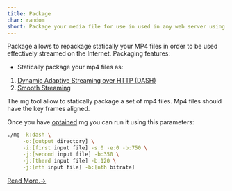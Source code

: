 ```yaml
---
title: Package
char: random
short: Package your media file for use in used in any web server using mg tool.
---
```


Package allows to repackage statically your
 MP4 files in order
to be used effectively streamed on the Internet.
Packaging features:


[comment]: <> (https://en.wikipedia.org/wiki/HTTP_Live_Streaming">HTTP Live Streaming also known as HLS)
 * Statically package your mp4 files as:
 1. [Dynamic Adaptive Streaming over HTTP (DASH)](https://en.wikipedia.org/wiki/Dynamic_Adaptive_Streaming_over_HTTP)
 2. [Smooth Streaming](https://en.wikipedia.org/wiki/Adaptive_bitrate_streaming#Microsoft_Smooth_Streaming)



The mg tool allow to statically package a set of mp4 files. 
Mp4 files should have the key frames aligned.

Once you have [optained](/download) mg you can run it using this parameters:

```bash
./mg -k:dash \
     -o:[output directory] \
     -i:[first input file] -s:0 -e:0 -b:750 \
     -j:[second input file] -b:350 \
     -j:[therd input file] -b:120 \
     -j:[nth input file] -b:[nth bitrate]
```

[Read More.->](https://github.com/mediagoom/mg/wiki/package)

